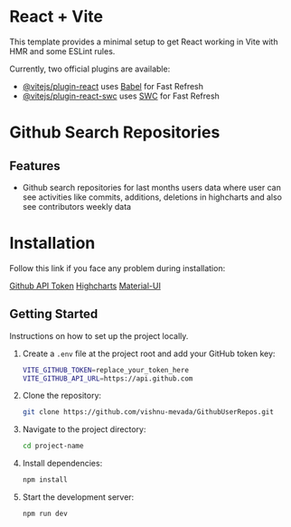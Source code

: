 # React + Vite

This template provides a minimal setup to get React working in Vite with HMR and some ESLint rules.

Currently, two official plugins are available:

-   [@vitejs/plugin-react](https://github.com/vitejs/vite-plugin-react/blob/main/packages/plugin-react/README.md) uses [Babel](https://babeljs.io/) for Fast Refresh
-   [@vitejs/plugin-react-swc](https://github.com/vitejs/vite-plugin-react-swc) uses [SWC](https://swc.rs/) for Fast Refresh

# Github Search Repositories

## Features

-   Github search repositories for last months users data where user can see activities like commits, additions, deletions in highcharts and also see contributors weekly data

# Installation

Follow this link if you face any problem during installation:

[Github API Token](https://docs.github.com/en/enterprise-server@3.9/authentication/keeping-your-account-and-data-secure/managing-your-personal-access-tokens)
[Highcharts](https://www.highcharts.com/?gad_source=1&gclid=CjwKCAjwzN-vBhAkEiwAYiO7oCqiyQSTB2bwRx79R6uBvmmfmXXB2c3cmwVI3am_6QQuE0_g3P22zRoCDpoQAvD_BwE)
[Material-UI](https://mui.com/material-ui/)

## Getting Started

Instructions on how to set up the project locally.

1. Create a `.env` file at the project root and add your GitHub token key:

    ```bash
    VITE_GITHUB_TOKEN=replace_your_token_here
    VITE_GITHUB_API_URL=https://api.github.com
    ```

2. Clone the repository:

    ```bash
    git clone https://github.com/vishnu-mevada/GithubUserRepos.git
    ```

3. Navigate to the project directory:

    ```bash
    cd project-name
    ```

4. Install dependencies:

    ```bash
    npm install
    ```

5. Start the development server:

    ```bash
    npm run dev
    ```
